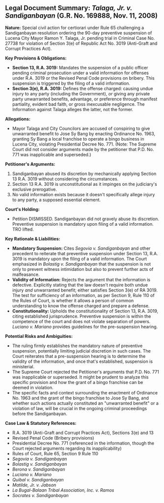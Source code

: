 ## Legal Document Summary: *Talaga, Jr. v. Sandiganbayan* (G.R. No. 169888, Nov. 11, 2008)

**Nature:** Special civil action for certiorari under Rule 65 challenging a Sandiganbayan resolution ordering the 90-day preventive suspension of Lucena City Mayor Ramon Y. Talaga, Jr. pending trial in Criminal Case No. 27738 for violation of Section 3(e) of Republic Act No. 3019 (Anti-Graft and Corrupt Practices Act).

**Key Provisions & Obligations:**

*   **Section 13, R.A. 3019:** Mandates the suspension of a public officer pending criminal prosecution under a valid information for offenses under R.A. 3019 or the Revised Penal Code provisions on bribery. This suspension is triggered by the filing of a valid information.
*   **Section 3(e), R.A. 3019:** Defines the offense charged: causing undue injury to any party (including the Government), *or* giving any private party unwarranted benefits, advantage, or preference through manifest partiality, evident bad faith, or gross inexcusable negligence. The Information against Talaga alleges the latter, not the former.

**Allegations:**

*   Mayor Talaga and City Councilors are accused of conspiring to give unwarranted benefit to Jose Sy Bang by enacting Ordinance No. 1963, granting Sy Bang a local franchise to operate a bingo business in Lucena City, violating Presidential Decree No. 771. (Note: The Supreme Court did not consider arguments made by the petitioner that P.D. No. 771 was inapplicable and superseded.)

**Petitioner's Arguments:**

1.  Sandiganbayan abused its discretion by mechanically applying Section 13 R.A. 3019 without considering the circumstances.
2.  Section 13 R.A. 3019 is unconstitutional as it impinges on the judiciary's exclusive prerogative.
3.  No valid information exists because it doesn't specifically allege injury to any party, a supposed essential element.

**Court's Holding:**

*   Petition DISMISSED. Sandiganbayan did not gravely abuse its discretion. Preventive suspension is mandatory upon filing of a valid information. TRO lifted.

**Key Rationale & Liabilities:**

*   **Mandatory Suspension:** Cites *Segovia v. Sandiganbayan* and other precedent to reiterate that preventive suspension under Section 13, R.A. 3019 is mandatory upon the filing of a valid information. The Court emphasized in *Bolastig v. Sandiganbayan* that the suspension is not only to prevent witness intimidation but also to prevent further acts of malfeasance.
*   **Validity of Information:** Rejects the argument that the information is defective. Explicitly stating that the law doesn't require both undue injury *and* unwarranted benefit; either satisfies Section 3(e) of RA 3019. The test for sufficiency of an information, as per Section 9, Rule 110 of the Rules of Court, is whether it allows a person of common understanding to know the offense charged and prepare a defense.
*   **Constitutionality:** Upholds the constitutionality of Section 13, R.A. 3019, citing established jurisprudence.  Preventive suspension is within the competence of the court and does not violate separation of powers. *Luciano v. Mariano* provides guidelines for the pre-suspension hearing.

**Potential Risks and Ambiguities:**

*   The ruling firmly establishes the mandatory nature of preventive suspension, potentially limiting judicial discretion in such cases. The Court reiterates that a pre-suspension hearing is to determine the validity of the information, and once that's established, suspension is ministerial.
*   The Supreme Court rejected the Petitioner's arguments that P.D. No. 771 was inapplicable or superseded. It might be prudent to analyze this specific provision and how the grant of a bingo franchise can be deemed in violation.
*   The specific facts and context surrounding the enactment of Ordinance No. 1963 and the grant of the bingo franchise to Jose Sy Bang, and whether such actions actually constituted an "unwarranted benefit" or a violation of law, will be crucial in the ongoing criminal proceedings before the Sandiganbayan.

**Case Law & Statutory References:**

*   R.A. 3019 (Anti-Graft and Corrupt Practices Act), Sections 3(e) and 13
*   Revised Penal Code (Bribery provisions)
*   Presidential Decree No. 771 (referenced in the information, though the Court rejected arguments regarding its inapplicability)
*   Rules of Court, Rule 65, Section 9 Rule 110
*   *Segovia v. Sandiganbayan*
*   *Bolastig v. Sandiganbayan*
*   *Berona v. Sandiganbayan*
*   *Luciano v. Mariano*
*   *Quibal v. Sandiganbayan*
*   *Matilde, Jr. v. Jabson*
*   *La Bugal-Balaan Tribal Association, Inc. v. Ramos*
*   *Socrates v. Sandiganbayan*
